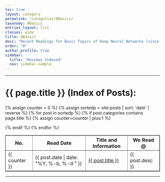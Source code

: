 ```yaml
---
toc: true
layout: category
permalink: /categories/0Basics/
taxonomy: 0Basics
entries_layout: list
classes: wide
title: 0Basics
desc: "Recent Readings for Basic Topics of Deep Neural Networks (since 2017)"
order: "0"
author_profile: true
sidebar:
  title: "Reviews Indexed"
  nav: sidebar-sample
---
```



<p><a name="topPage"></a></p>

  <hr> 
  <h1 class="page-title">{{ page.title }} (Index of Posts):</h1>

<table id="datatab3" summary="Table of Readings" border="1">
<tr>
 <h3>
  <b>
  <th>No.</th>
  <th>Read Date</th>
  <th>Title and Information</th>
    <th>We Read @</th>
  </b>
  </h3>
</tr>

{% assign counter = 0 %}
{% assign sortedp = site.posts  | sort: 'date' | reverse  %}
{% for post in sortedp %}
  {% if post.categories contains page.title %}
    {% assign counter=counter | plus:1 %}

  <tr>
  <td>{{ counter }}</td>
  <td><span class="date"> {{ post.date | date: "%Y, %-b, %-d "  }}</span></td>
  <td><a href="{{ site.baseurl }}{{ post.url }}">{{ post.title }}</a></td>
    <td>{{ post.desc }}</td>
  </tr>
  {% endif %}
{% endfor %}

</table>

<hr>
